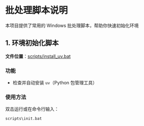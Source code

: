 # 批处理脚本说明

本项目提供了常用的 Windows 批处理脚本，帮助你快速初始化环境

## 1. 环境初始化脚本

**文件位置**：[scripts/install_uv.bat](scripts/install_uv.bat)

### 功能

- 检查并自动安装 `uv`（Python 包管理工具）

### 使用方法

双击运行或在命令行输入：

```bat
scripts\init.bat
```
